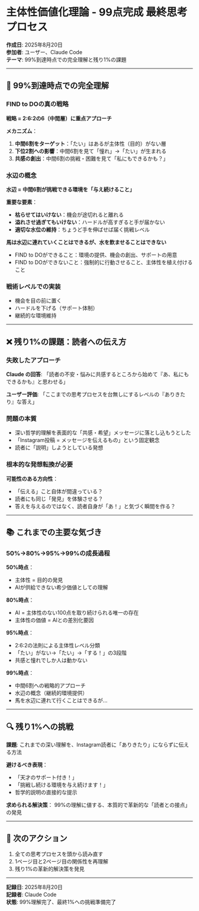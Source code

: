 # 主体性価値化理論 - 99点完成 最終思考プロセス

**作成日**: 2025年8月20日  
**参加者**: ユーザー、Claude Code  
**テーマ**: 99%到達時点での完全理解と残り1%の課題

---

## 🎯 99%到達時点での完全理解

### FIND to DOの真の戦略
**戦略 = 2:6:2の6（中間層）に重点アプローチ**

**メカニズム**：
1. **中間6割をターゲット**：「たい」はあるが主体性（目的）がない層
2. **下位2割への影響**：中間6割を見て「憧れ」→「たい」が生まれる
3. **共感の創出**：中間6割の挑戦・困難を見て「私にもできるかも？」

### 水辺の概念
**水辺 = 中間6割が挑戦できる環境を「与え続けること」**

**重要な要素**：
- **枯らせてはいけない**：機会が途切れると離れる
- **溢れさせ過ぎてもいけない**：ハードルが高すぎると手が届かない
- **適切な水位の維持**：ちょうど手を伸ばせば届く挑戦レベル

**馬は水辺に連れていくことはできるが、水を飲ませることはできない**
- FIND to DOができること：環境の提供、機会の創出、サポートの用意
- FIND to DOができないこと：強制的に行動させること、主体性を植え付けること

### 戦術レベルでの実装
- 機会を目の前に置く
- ハードルを下げる（サポート体制）
- 継続的な環境維持

---

## ❌ 残り1%の課題：読者への伝え方

### 失敗したアプローチ
**Claude の回答**: 「読者の不安・悩みに共感するところから始めて『あ、私にもできるかも』と思わせる」

**ユーザー評価**: 「ここまでの思考プロセスを台無しにするレベルの『ありきたり』な答え」

### 問題の本質
- 深い哲学的理解を表面的な「共感・希望」メッセージに落とし込もうとした
- 「Instagram投稿 = メッセージを伝えるもの」という固定観念
- 読者に「説明」しようとしている発想

### 根本的な発想転換が必要
**可能性のある方向性**：
- 「伝える」こと自体が間違っている？
- 読者にも同じ「発見」を体験させる？
- 答えを与えるのではなく、読者自身が「あ！」と気づく瞬間を作る？

---

## 📚 これまでの主要な気づき

### 50%→80%→95%→99%の成長過程

**50%時点**：
- 主体性 = 目的の発見
- AIが供給できない希少価値としての理解

**80%時点**：
- AI = 主体性のない100点を取り続けられる唯一の存在
- 主体性の価値 = AIとの差別化要因

**95%時点**：
- 2:6:2の法則による主体性レベル分類
- 「たい」がない→「たい」→「する！」の3段階
- 共感と憧れでしか人は動かない

**99%時点**：
- 中間6割への戦略的アプローチ
- 水辺の概念（継続的環境提供）
- 馬を水辺に連れて行くことはできるが...

---

## 🔍 残り1%への挑戦

**課題**: これまでの深い理解を、Instagram読者に「ありきたり」にならずに伝える方法

**避けるべき表現**：
- 「天才のサポート付き！」
- 「挑戦し続ける環境を与え続けます！」
- 哲学的説明の直接的な提示

**求められる解決策**：
99%の理解に値する、本質的で革新的な「読者との接点」の発見

---

## 📝 次のアクション

1. 全ての思考プロセスを頭から読み直す
2. 1ページ目と2ページ目の関係性を再理解
3. 残り1%の革新的解決策を発見

---

**記録日**: 2025年8月20日  
**記録者**: Claude Code  
**状態**: 99%理解完了、最終1%への挑戦準備完了